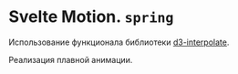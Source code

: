#  Svelte Motion. `spring`

Использование функционала библиотеки [d3-interpolate](https://github.com/d3/d3-interpolate).

Реализация плавной анимации.




